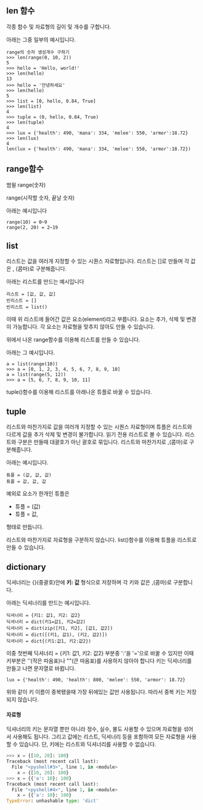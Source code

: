 ## len 함수
각종 함수 및 자료형의 길이 및 개수를 구합니다.

아래는 그중 일부의 예시입니다.
```
range의 숫자 생성개수 구하기
>>> len(range(0, 10, 2))
5
>>> hello = 'Hello, world!'
>>> len(hello)
13
>>> hello = '안녕하세요'
>>> len(hello)
5
>>> list = [0, hello, 0.84, True]
>>> len(list)
4
>>> tuple = (0, hello, 0.84, True)
>>> len(tuple)
4
>>> lux = {'health': 490, 'mana': 334, 'melee': 550, 'armor':18.72}
>>> len(lux)
4
len(lux = {'health': 490, 'mana': 334, 'melee': 550, 'armor':18.72})
```


## range함수
범윌
range(숫자)

range(시작할 숫자, 끝날 숫자)

아래는 예시입니다
```
range(10) = 0~9
range(2, 20) = 2~19
```

## list
리스트는 값을 여러개 지정할 수 있는 시퀀스 자료형입니다.
리스트는 []로 만들며 각 값은 , (콤마)로 구분해줍니다.

아래는 리스트를 만드는 예시입니다
```
리스트 = [값, 값, 값]
빈리스트 = [] 
빈리스트 = list()
```
이때 위 리스트에 들어간 값은 요소(element)라고 부릅니다.
요소는 추가, 삭제 및 변경이 가능합니다.
각 요소는 자료형을 맞추지 않아도 만들 수 있습니다.

위에서 나온 range함수를 이용해 리스트를 만들 수 있습니다.

아래는 그 예시입니다.
```
a = list(range(10)) 
>>> a = [0, 1, 2, 3, 4, 5, 6, 7, 8, 9, 10]
a = list(range(5, 12))
>>> a = [5, 6, 7, 8, 9, 10, 11]
```
tuple()함수를 이용해 리스트를 아래나온 튜플로 바꿀 수 있습니다.
## tuple
리스트와 마찬가지로 값을 여러개 지정할 수 있는 시퀀스 자료형이며 
튜플은 리스트와 다르게 값을 추가 삭제 및 변경이 불가합니다. 읽기 전용 리스트로 볼 수 있습니다.
리스트와 구분은 만들때 대괄호가 아닌 괄호로 묶입니다. 리스트와 마찬가지로 ,(콤마)로 구분해줍니다.

아래는 예시입니다.
```
튜플 = (값, 값, 값)
튜플 = 값, 값, 값
```
예외로 요소가 한개인 튜플은 
* 튜플 = (값) 
* 튜플 = 값, 

형태로 만듭니다.

리스트와 마찬가지로 자료형을 구분하지 않습니다.
list()함수를 이용해 튜플을 리스트로 만들 수 있습니다.

## dictionary
딕셔너리는 {}(중괄호)안에 **키: 값** 형식으로 저장하며 각 키와 값은 ,(콤마)로 구분합니다.

아래는 딕셔너리를 만드는 예시입니다.
```
딕셔너리 = {키1: 값1, 키2: 값2}
딕셔너리 = dict(키1=값1, 키2=값2)
딕셔너리 = dict(zip([키1, 키2], [값1, 값2])
딕셔너리 = dict([(키1, 값1), (키2, 값2)])
딕셔너리 = dict{(키1:값1, 키2:값2})
```
이중 첫번째 딕셔너리 = {키1: 값1, 키2: 값2} 부분중 ':'을 '='으로 바꿀 수 있지만 이때 키부분은 ''(작은 따옴표)나 ""(큰 따옴표)를 사용하지 않아야 합니다 키는 딕셔너리를 만들고 나면 문자열로 바뀝니다.
```
lux = {'health': 490, 'health': 800, 'melee': 550, 'armor': 18.72}
```
위와 같이 키 이름이 중복됐을때 가장 뒤에있는 값만 사용됩니다. 따라서 중복 키는 저장되지 않습니다.

#### 자료형
딕셔너리의 키는 문자열 뿐만 아니라 정수, 실수, 불도 사용할 수 있으며 자료형을 섞어서 사용해도 됩니다. 그리고 값에는 리스트, 딕셔너리 등을 포함하여 모든 자료형을 사용할 수 있습니다.
단, 키에는 리스트와 딕셔너리를 사용할 수 없습니다.
```python
>>> x = {[10, 20]: 100}
Traceback (most recent call last):
  File "<pyshell#3>", line 1, in <module>
    x = {[10, 20]: 100}
>>> x = {{'a': 10}: 100}
Traceback (most recent call last):
  File "<pyshell#4>", line 1, in <module>
    x = {{'a': 10}: 100}
TypeError: unhashable type: 'dict'
```
